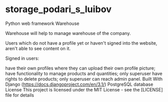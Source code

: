 # storage_podari_s_luibov
Python web framework
Warehouse

Warehouse will help to manage warehouse of the company.

Users which do not have a profile yet or haven't signed into the website, aren't able to see content on it.

Signed in users:

have their own profiles where they can upload their own profile picture;
have functionality to manage products and quantities;
only superuser have rights to delete products;
only superuser can reach admin panel.
Built With
Django (https://docs.djangoproject.com/en/3.1/)
PostgreSQL database
License
This project is licensed under the MIT License - see the [LICENSE] file for details
